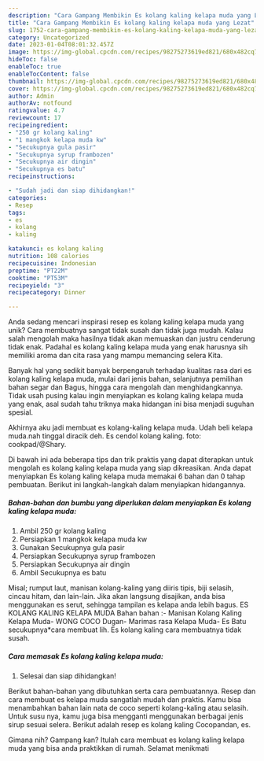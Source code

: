 ```yaml
---
description: "Cara Gampang Membikin Es kolang kaling kelapa muda yang Lezat"
title: "Cara Gampang Membikin Es kolang kaling kelapa muda yang Lezat"
slug: 1752-cara-gampang-membikin-es-kolang-kaling-kelapa-muda-yang-lezat
category: Uncategorized
date: 2023-01-04T08:01:32.457Z
image: https://img-global.cpcdn.com/recipes/98275273619ed821/680x482cq70/es-kolang-kaling-kelapa-muda-foto-resep-utama.jpg
hideToc: false
enableToc: true
enableTocContent: false
thumbnail: https://img-global.cpcdn.com/recipes/98275273619ed821/680x482cq70/es-kolang-kaling-kelapa-muda-foto-resep-utama.jpg
cover: https://img-global.cpcdn.com/recipes/98275273619ed821/680x482cq70/es-kolang-kaling-kelapa-muda-foto-resep-utama.jpg
author: Admin
authorAv: notfound
ratingvalue: 4.7
reviewcount: 17
recipeingredient:
- "250 gr kolang kaling"
- "1 mangkok kelapa muda kw"
- "Secukupnya gula pasir"
- "Secukupnya syrup frambozen"
- "Secukupnya air dingin"
- "Secukupnya es batu"
recipeinstructions:

- "Sudah jadi dan siap dihidangkan!"
categories:
- Resep
tags:
- es
- kolang
- kaling

katakunci: es kolang kaling 
nutrition: 108 calories
recipecuisine: Indonesian
preptime: "PT22M"
cooktime: "PT53M"
recipeyield: "3"
recipecategory: Dinner

---
```





Anda sedang mencari inspirasi resep es kolang kaling kelapa muda yang unik? Cara membuatnya sangat tidak susah dan tidak juga mudah. Kalau salah mengolah maka hasilnya tidak akan memuaskan dan justru cenderung tidak enak. Padahal es kolang kaling kelapa muda yang enak harusnya sih memiliki aroma dan cita rasa yang mampu memancing selera Kita.





Banyak hal yang sedikit banyak berpengaruh terhadap kualitas rasa dari es kolang kaling kelapa muda, mulai dari jenis bahan, selanjutnya pemilihan bahan segar dan Bagus, hingga cara mengolah dan menghidangkannya. Tidak usah pusing kalau ingin menyiapkan es kolang kaling kelapa muda yang enak,      asal sudah tahu triknya maka hidangan ini bisa menjadi suguhan spesial.














Akhirnya aku jadi membuat es kolang-kaling kelapa muda. Udah beli kelapa muda.nah tinggal diracik deh. Es cendol kolang kaling. foto: cookpad/@Shary.






Di bawah ini ada beberapa tips dan trik praktis yang dapat diterapkan untuk mengolah es kolang kaling kelapa muda yang siap dikreasikan. Anda dapat menyiapkan Es kolang kaling kelapa muda memakai 6 bahan dan 0 tahap pembuatan. Berikut ini langkah-langkah dalam menyiapkan hidangannya.

<!--inarticleads1-->

##### Bahan-bahan dan bumbu yang diperlukan dalam menyiapkan Es kolang kaling kelapa muda:

1. Ambil 250 gr kolang kaling
1. Persiapkan 1 mangkok kelapa muda kw
1. Gunakan Secukupnya gula pasir
1. Persiapkan Secukupnya syrup frambozen
1. Persiapkan Secukupnya air dingin
1. Ambil Secukupnya es batu


Misal; rumput laut, manisan kolang-kaling yang diiris tipis, biji selasih, cincau hitam, dan lain-lain. Jika akan langsung disajikan, anda bisa menggunakan es serut, sehingga tampilan es kelapa anda lebih bagus. ES KOLANG KALING KELAPA MUDA Bahan bahan :- Manisan Kolang Kaling Kelapa Muda- WONG COCO Dugan- Marimas rasa Kelapa Muda- Es Batu secukupnya*cara membuat lih. Es kolang kaling cara membuatnya tidak susah. 

<!--inarticleads2-->

##### Cara memasak Es kolang kaling kelapa muda:


1. Selesai dan siap dihidangkan!

Berikut bahan-bahan yang dibutuhkan serta cara pembuatannya. Resep dan cara membuat es kelapa muda sangatlah mudah dan praktis. Kamu bisa menambahkan bahan lain nata de coco seperti kolang-kaling atau selasih. Untuk susu nya, kamu juga bisa mengganti menggunakan berbagai jenis sirup sesuai selera. Berikut adalah resep es kolang kaling Cocopandan, es. 

Gimana nih? Gampang kan? Itulah cara membuat es kolang kaling kelapa muda yang bisa anda praktikkan di rumah. Selamat menikmati
